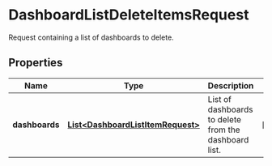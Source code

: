 

# DashboardListDeleteItemsRequest

Request containing a list of dashboards to delete.
## Properties

Name | Type | Description | Notes
------------ | ------------- | ------------- | -------------
**dashboards** | [**List&lt;DashboardListItemRequest&gt;**](DashboardListItemRequest.md) | List of dashboards to delete from the dashboard list. |  [optional]



